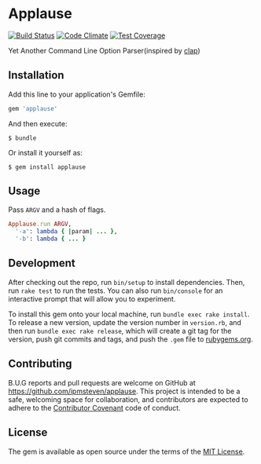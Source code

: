 # Applause

[![Build
Status](https://travis-ci.org/ipmsteven/applause.svg?branch=master)](https://travis-ci.org/ipmsteven/applause)
[![Code
Climate](https://codeclimate.com/github/ipmsteven/applause/badges/gpa.svg)](https://codeclimate.com/github/ipmsteven/applause)
[![Test
Coverage](https://codeclimate.com/github/ipmsteven/applause/badges/coverage.svg)](https://codeclimate.com/github/ipmsteven/applause/coverage)

Yet Another Command Line Option Parser(inspired by [clap](https://github.com/soveran/clap))

## Installation

Add this line to your application's Gemfile:

```ruby
gem 'applause'
```

And then execute:

    $ bundle

Or install it yourself as:

    $ gem install applause

## Usage

Pass `ARGV` and a hash of flags.

``` ruby
Applause.run ARGV,
  '-a': lambda { |param| ... },
  '-b': lambda { ... }
```

## Development

After checking out the repo, run `bin/setup` to install dependencies. Then, run `rake test` to run the tests. You can also run `bin/console` for an interactive prompt that will allow you to experiment.

To install this gem onto your local machine, run `bundle exec rake install`. To release a new version, update the version number in `version.rb`, and then run `bundle exec rake release`, which will create a git tag for the version, push git commits and tags, and push the `.gem` file to [rubygems.org](https://rubygems.org).

## Contributing

B.U.G reports and pull requests are welcome on GitHub at https://github.com/ipmsteven/applause. This project is intended to be a safe, welcoming space for collaboration, and contributors are expected to adhere to the [Contributor Covenant](contributor-covenant.org) code of conduct.


## License

The gem is available as open source under the terms of the [MIT License](http://opensource.org/licenses/MIT).

